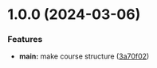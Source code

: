 # 1.0.0 (2024-03-06)


### Features

* **main:** make course structure ([3a70f02](https://github.com/ilyakolontirskiy/os-intro/commit/3a70f02bd52b6dd853d75a3b1ad9dfc95c43b66b))



